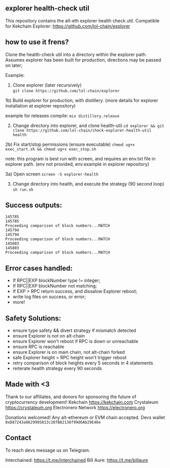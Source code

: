 ## explorer health-check util
This repository contains the alt-eth explorer health check util.
Compatible for Kekchain Explorer: https://github.com/lol-chain/explorer

## how to use it frens?
Clone the health-check util into a directory within the explorer path.
Assumes explorer has been built for production, directions may be passed on later;

Example:
1) Clone explorer (later recursively)  
  ```git clone https://github.com/lol-chain/explorer```

1b) Build explorer for production, with distillery. (more details for explorer installation at explorer repository)

example for releases compile: ```mix distillery.release```

2) Change directory into explorer, and clone health-util
  ```cd explorer && git clone https://github.com/lol-chain/check-explorer-health-util health```

2b) Fix start/stop permissions (ensure executable)
  ```chmod ug+x exec_start.sh && chmod ug+x exec_stop.sh```

note: this program is best run with screen, and requires an env.txt file in explorer path. (env not provided, env.example in explorer repository)

3a) Open screen
```screen -S explorer-health```

3) Change directory into health, and execute the strategy (90 second loop)
   ```sh run.sh```
   
## Success outputs: 

```
145785
145785
Proceeding comparison of block numbers...MATCH
145794
145794
Proceeding comparison of block numbers...MATCH
145803
145803
Proceeding comparison of block numbers...MATCH
```

## Error cases handled:
+ If RPC||EXP blockNumber type != integer; 
+ If RPC||EXP blockNumber not matching;
+ If EXP > RPC return success, and dissalow Explorer reboot;
+ write log files on success, or error;
+ more!

## Safety Solutions: 
+ ensure type safety && divert strategy if mismatch detected
+ ensure Explorer is not on alt-chain
+ ensure Explorer won't reboot if RPC is down or unreachable
+ ensure RPC is reachable
+ ensure Explorer is on main chain, not alt-chain forked
+ safe Explorer height > RPC height won't trigger reboot
+ retry comparison of block heights every 5 seconds in 4 statements
+ reiterate health strategy every 90 seconds

## Made with <3
Thank to our affiliates, and donors for sponsoring the future of cryptocurrency development!
Kekchain https://kekchain.com
Crystaleum https://crystaleum.org
Electronero Network https://electronero.org

Donations welcomed! Any alt-ethereum or EVM chain accepted. 
Devs wallet ```0xD87243a8629905813c28fB82136f99d6Ab29E46e```

## Contact 
To reach devs message us on Telegram.

Interchained: https://t.me/interchained
Bill Aure: https://t.me/billaure
